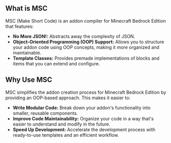 ## What is MSC

MSC (Make Short Code) is an addon compiler for Minecraft Bedrock Edition that features:

* **No More JSON!:** Abstracts away the complexity of JSON.
* **Object-Oriented Programming (OOP) Support:** Allows you to structure your addon code using OOP concepts, making it more organized and maintainable.
* **Template Classes:** Provides premade implementations of blocks and items that you can extend and configure.

## Why Use MSC

MSC simplifies the addon creation process for Minecraft Bedrock Edition by providing an OOP-based approach. This makes it easier to:

* **Write Modular Code:** Break down your addon's functionality into smaller, reusable components.
* **Improve Code Maintainability:** Organize your code in a way that's easier to understand and modify in the future.
* **Speed Up Development:** Accelerate the development process with ready-to-use templates and an efficient workflow.
